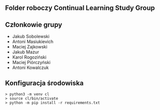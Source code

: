 ## Folder roboczy Continual Learning Study Group

## Członkowie grupy

* Jakub Sobolewski
* Antoni Masiukievich
* Maciej Zajkowski
* Jakub Mazur
* Karol Rogoziński
* Maciej Piórczyński
* Antoni Kowalczuk

## Konfiguracja środowiska

```
> python3 -m venv cl
> source cl/bin/activate
> python -m pip install -r requirements.txt
```